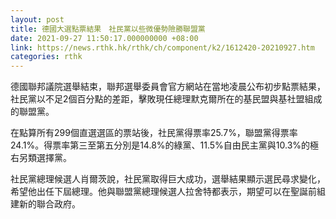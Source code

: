 ```yaml
---
layout: post
title: 德國大選點票結果　社民黨以些微優勢險勝聯盟黨
date: 2021-09-27 11:50:17.000000000 +08:00
link: https://news.rthk.hk/rthk/ch/component/k2/1612420-20210927.htm
categories: rthk
---
```


德國聯邦議院選舉結束，聯邦選舉委員會官方網站在當地凌晨公布初步點票結果，社民黨以不足2個百分點的差距，擊敗現任總理默克爾所在的基民盟與基社盟組成的聯盟黨。

在點算所有299個直選選區的票站後，社民黨得票率25.7%，聯盟黨得票率24.1%。得票率第三至第五分別是14.8%的綠黨、11.5%自由民主黨與10.3%的極右另類選擇黨。

社民黨總理候選人肖爾茨說，社民黨取得巨大成功，選舉結果顯示選民尋求變化，希望他出任下屆總理。他與聯盟黨總理候選人拉舍特都表示，期望可以在聖誕前組建新的聯合政府。
